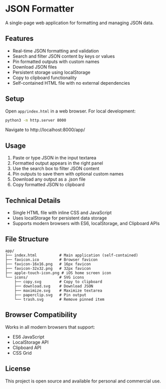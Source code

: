 # JSON Formatter

A single-page web application for formatting and managing JSON data.

## Features

- Real-time JSON formatting and validation
- Search and filter JSON content by keys or values
- Pin formatted outputs with custom names
- Download JSON files
- Persistent storage using localStorage
- Copy to clipboard functionality
- Self-contained HTML file with no external dependencies

## Setup

Open `app/index.html` in a web browser. For local development:

```bash
python3 -m http.server 8000
```

Navigate to http://localhost:8000/app/

## Usage

1. Paste or type JSON in the input textarea
2. Formatted output appears in the right panel
3. Use the search box to filter JSON content
4. Pin outputs to save them with optional custom names
5. Download any output as a .json file
6. Copy formatted JSON to clipboard

## Technical Details

- Single HTML file with inline CSS and JavaScript
- Uses localStorage for persistent data storage
- Supports modern browsers with ES6, localStorage, and Clipboard APIs

## File Structure

```
app/
├── index.html          # Main application (self-contained)
├── favicon.ico         # Browser favicon
├── favicon-16x16.png   # 16px favicon
├── favicon-32x32.png   # 32px favicon
├── apple-touch-icon.png # iOS home screen icon
└── icons/              # SVG icons
    ├── copy.svg        # Copy to clipboard
    ├── download.svg    # Download JSON
    ├── maximize.svg    # Maximize textarea
    ├── paperclip.svg   # Pin output
    └── trash.svg       # Remove pinned item
```

## Browser Compatibility

Works in all modern browsers that support:
- ES6 JavaScript
- LocalStorage API
- Clipboard API
- CSS Grid

## License

This project is open source and available for personal and commercial use.